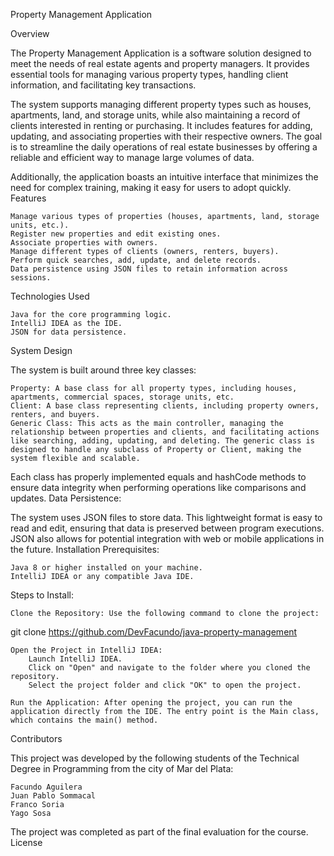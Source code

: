 Property Management Application

Overview

The Property Management Application is a software solution designed to meet the needs of real estate agents and property managers. It provides essential tools for managing various property types, handling client information, and facilitating key transactions.

The system supports managing different property types such as houses, apartments, land, and storage units, while also maintaining a record of clients interested in renting or purchasing. It includes features for adding, updating, and associating properties with their respective owners. The goal is to streamline the daily operations of real estate businesses by offering a reliable and efficient way to manage large volumes of data.

Additionally, the application boasts an intuitive interface that minimizes the need for complex training, making it easy for users to adopt quickly.
Features

    Manage various types of properties (houses, apartments, land, storage units, etc.).
    Register new properties and edit existing ones.
    Associate properties with owners.
    Manage different types of clients (owners, renters, buyers).
    Perform quick searches, add, update, and delete records.
    Data persistence using JSON files to retain information across sessions.

Technologies Used

    Java for the core programming logic.
    IntelliJ IDEA as the IDE.
    JSON for data persistence.

System Design

The system is built around three key classes:

    Property: A base class for all property types, including houses, apartments, commercial spaces, storage units, etc.
    Client: A base class representing clients, including property owners, renters, and buyers.
    Generic Class: This acts as the main controller, managing the relationship between properties and clients, and facilitating actions like searching, adding, updating, and deleting. The generic class is designed to handle any subclass of Property or Client, making the system flexible and scalable.

Each class has properly implemented equals and hashCode methods to ensure data integrity when performing operations like comparisons and updates.
Data Persistence:

The system uses JSON files to store data. This lightweight format is easy to read and edit, ensuring that data is preserved between program executions. JSON also allows for potential integration with web or mobile applications in the future.
Installation
Prerequisites:

    Java 8 or higher installed on your machine.
    IntelliJ IDEA or any compatible Java IDE.

Steps to Install:

    Clone the Repository: Use the following command to clone the project:
git clone <https://github.com/DevFacundo/java-property-management>

    Open the Project in IntelliJ IDEA:
        Launch IntelliJ IDEA.
        Click on "Open" and navigate to the folder where you cloned the repository.
        Select the project folder and click "OK" to open the project.

    Run the Application: After opening the project, you can run the application directly from the IDE. The entry point is the Main class, which contains the main() method.

Contributors

This project was developed by the following students of the Technical Degree in Programming from the city of Mar del Plata:

    Facundo Aguilera
    Juan Pablo Sommacal
    Franco Soria
    Yago Sosa

The project was completed as part of the final evaluation for the course.
License
